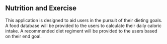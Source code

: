 ## Nutrition and Exercise

This application is designed to aid users in the pursuit of their dieting goals.
A food database will be provided to the users to calculate their daily caloric
intake. A recommended diet regiment will be provided to the users based on their
end goal.

